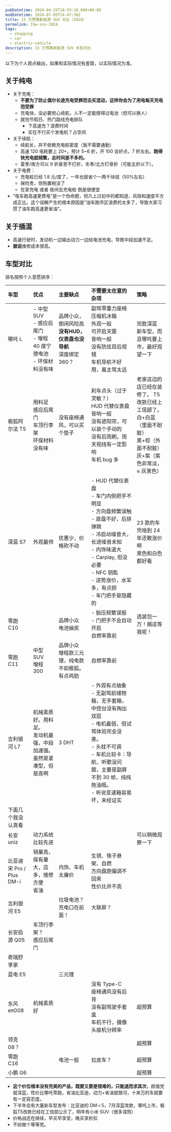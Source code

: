 ```yaml
---
pubDatetime: 2024-04-25T18:59:18.000+08:00
modDatetime: 2024-07-03T14:47:36Z
title: 15 万预算新能源 SUV 对比（2024）
permalink: 15w-suv-2024
tags:
  - shopping
  - car
  - electric-vehicle
description: 15 万预算新能源 SUV 车型对比
---
```


以下为个人观点输出，如果和实际情况有差距，以实际情况为准。

## 关于纯电

- 关于充电：
  - **不要为了防止偶尔长途充电受罪而去买混动，这样你会为了用电每天充电而受罪**
  - 充电快，没必要担心续航，人不一定能撑得过电池（但可以换人）
  - 就怕节假日、热门路线充电排队
    - 下高速充？浪费时间
    - 实在不行买个发电机？占空间
- 关于续航：
  - 续航长，并不依赖充电桩密度（我不需要通勤）
  - 高速 120 电耗要上 20+，预计 5~6 折，开 100 会好点，7 折左右。**跑得快充电就频繁，总时间差不多的。**
  - 夏季/南方可以 9 折甚至不打折，冬季/北方打骨折（可能五折以下）。
- 关于电费：
  - 充电桩已经 1.8 元/度了，一年也就省个一两千块钱（50%左右）
  - 保险贵，但购置税没了
  - 在家充电 或者 夜间去充电桩 倒是很便宜
- “电车跑高速更费电”是一个伪命题，但凡上过初中的都知道，风阻和速度平方成正比。这个误解产生的根本原因是“油车跑市区浪费的太多了，导致大家习惯了油车跑高速更省油”。

## 关于插混

- 高速行驶时，发动机一边输出动力一边给电池充电，导致中段加速不足。
- **据说**维修成本很高。

## 车型对比

排名按照个人意愿排序：

| 车型                          | 优点                                                                       | 主要缺点                                                              | 不需要太在意的杂项                                                                                                                                                                                                            | 策略                                                                                                                                |
| :---------------------------- | :------------------------------------------------------------------------- | :-------------------------------------------------------------------- | :---------------------------------------------------------------------------------------------------------------------------------------------------------------------------------------------------------------------------- | :---------------------------------------------------------------------------------------------------------------------------------- |
| 哪吒 L                        | - 中型 SUV<br>- 感应后尾门 <br>- 增程 40 度宁德电池<br>- 环保材料没有味    | 品牌小众，倒闭风险高<br>**没有HUD，仪表盘也没导航**<br>深度绑定 360？ | 副驾零重力座椅<br>压缩机冰箱<br>外观一般<br>可开启天窗<br>音响一般<br>没有防炫目后视镜<br>车机导航不好用，离主驾太远                                                                                                          | 完胜深蓝<br>新车型，而且哪吒要上市，最好观望一下<br>                                                                                |
| 极狐阿尔法 T5                 | 用料足<br>感应后尾门<br>车顶行李架<br>环保材料没有味                       | 没有座椅通风，可以买个垫子                                            | 刹车点头（过于灵敏？）<br>HUD 代替仪表盘<br>音响一般<br>没有遮阳帘，可以装个手动的<br>没有后雨刷，雨天视线有一定影响<br>车机 bug 多                                                                                           | 老家这边的店已经在装修了。 T5 改款已经上工信部了。<br>白+白蓝（里面不耐脏）<br>黑+棕（外面不耐脏）<br>灰+紫（紫色非常淡，≈ 灰黑色） |
| 深蓝 S7                       | 外观最帅                                                                   | 优惠少，价格砍不动<br>                                                | - HUD 代替仪表盘<br>- 车门内侧把手不明显<br>- 方向盘频繁误触<br>- 底盘不好，后排弹跳<br>- 冷启动噪音大，长途噪音未知<br>- 内饰味道大<br>- Carplay, 但没必要<br>- NFC 钥匙<br>- 逆势涨价，水军多，有点损<br>- 车门把手是隐藏的 | 23 款的车凭啥到 24 年还敢涨价啊<br>黑色和白色都好看                                                                                 |
| 零跑 C10                      |                                                                            | 品牌小众<br>电池抽奖                                                  | - 胎压频繁误报<br>- 门把手不会自动开启<br>自燃率靠前                                                                                                                                                                          | 选装包一万！搁这等我呢！                                                                                                            |
| 零跑 C11                      | 中型 SUV<br>增程 300                                                       | 品牌小众<br>增程款三元锂，纯电款不如极狐。有点鸡肋<br>                | 自燃率靠前                                                                                                                                                                                                                    |                                                                                                                                     |
| 吉利银河 L7                   | 机械素质好。用料足。<br>发动机最强，中段加速强。<br>虽然是紧凑型，但是高啊 | 3 DHT                                                                 | - 外观有点抽象<br>- 无副驾前储物箱，无手套箱，中控台没有掏出双层<br>- 电机最弱，但试驾体验完全没差。<br>- 头枕不可调<br>- 车机比较卡：导航、听歌没问题，主要是副屏不到 30 帧，纯纯拖油瓶。<br>- 听说变速箱容易坏，未经证实    |                                                                                                                                     |
| 下面几个我没认真看            |                                                                            |                                                                       |                                                                                                                                                                                                                               |                                                                                                                                     |
| 长安 uniz                     | 动力系统比较先进                                                           |                                                                       |                                                                                                                                                                                                                               | 可以稍微观察一下                                                                                                                    |
| 比亚迪 <br>宋 Pro / Plus DM-i | 销量高，保有量大，店多，维修方便<br>省油                                   | 内饰、车机太廉价                                                      | 生锈、筷子悬架、自燃<br>方向盘跑偏调不回来<br>性价比并不高                                                                                                                                                                    |                                                                                                                                     |
| 吉利银河 E5                   |                                                                            | 垃圾电池？<br>充电口在前面！                                          | 大联屏？                                                                                                                                                                                                                      |                                                                                                                                     |
| 长安启源 Q05                  | 车顶行李架？<br>感应后尾门                                                 |                                                                       |                                                                                                                                                                                                                               |                                                                                                                                     |
| 奇瑞舒享家                    |                                                                            |                                                                       |                                                                                                                                                                                                                               |                                                                                                                                     |
| 蓝电 E5                       |                                                                            | 三元锂                                                                |                                                                                                                                                                                                                               |                                                                                                                                     |
| 东风 eπ008                    | 机械素质好                                                                 |                                                                       | 没有 Type-C<br>座椅通风没有后背<br>没有副驾驶手套盒<br>车机不行，摄像头座机分辨率                                                                                                                                             | 超预算                                                                                                                              |
| 领克 08？                     |                                                                            |                                                                       |                                                                                                                                                                                                                               | 超预算                                                                                                                              |
| 零跑 C16                      |                                                                            | 电池一般                                                              | 拉皮车？                                                                                                                                                                                                                      | 超预算                                                                                                                              |
| 小鹏 G6                       |                                                                            |                                                                       |                                                                                                                                                                                                                               | 超预算                                                                                                                              |

- **这个价位根本没有完美的产品，既要又要是很难的，只能退而求其次**，颜值党就深蓝，性价比哪吒零跑，省油比亚迪，动力+省油就银河，十来万的车就要有一定容忍度。
- 下半年会有大量新车型发布：比亚迪的 DM-i 5，7月深蓝改款，哪吒上市，极狐T5改款已经在工信部公示了，明年有小米 SUV（很多谍照）
- 价格战还在继续，早买早享受，晚买享折扣
- 不如做个等等党。
